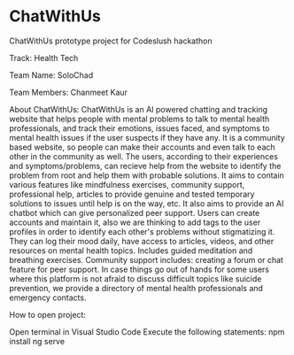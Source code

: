 # ChatWithUs
 ChatWithUs prototype project for Codeslush hackathon
 
 Track: Health Tech

 Team Name: SoloChad

 Team Members: Chanmeet Kaur 

 About ChatWithUs:
 ChatWithUs is an AI powered chatting and tracking website that helps people with mental problems to talk to mental health professionals, and track their emotions, issues faced, and symptoms to mental health issues if the user suspects if they have any. It is a community based website, so people can make their accounts and even talk to each other in the community as well. The users, according to their experiences and symptoms/problems, can recieve help from the website to identify the problem from root and help them with probable solutions. It aims to contain various features like mindfulness exercises, community support, professional help, articles to provide genuine and tested temporary solutions to issues until help is on the way, etc. It also aims to provide an AI chatbot which can give personalized peer support. 
Users can create accounts and maintain it, also we are thinking to add tags to the user profiles in order to identify each other's problems without stigmatizing it. 
They can log their mood daily, have access to articles, videos, and other resources on mental health topics. 
Includes guided meditation and breathing exercises.
Community support includes: creating a forum or chat feature for peer support.
In case things go out of hands for some users where this platform is not afraid to discuss difficult topics like suicide prevention, we provide a directory of mental health professionals and emergency contacts.

How to open project:

Open terminal in Visual Studio Code
Execute the following statements:
npm install
ng serve


